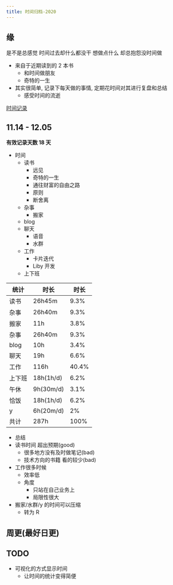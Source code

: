 ```yaml
---
title: 时间归档-2020
---
```


## 缘

是不是总感觉 时间过去却什么都没干 想做点什么 却总抱怨没时间做

- 来自于近期读到的 2 本书
  - 和时间做朋友
  - 奇特的一生
- 其实很简单, 记录下每天做的事情, 定期花时间对其进行复盘和总结
  - 感受时间的流逝

[时间记录](https://img.wsmpage.cn/time/time2020-11.jpg)

## 11.14 - 12.05

**有效记录天数 18 天**

- 时间
  - 读书
    - 远见
    - 奇特的一生
    - 通往财富的自由之路
    - 原则
    - 断舍离
  - 杂事
    - 搬家
  - blog
  - 聊天
    - 语音
    - 水群
  - 工作
    - 卡片迭代
    - Liby 开发
  - 上下班

| 统计   | 时长      | 时长  |
| ------ | --------- | ----- |
| 读书   | 26h45m    | 9.3%  |
| 杂事   | 26h40m    | 9.3%  |
| 搬家   | 11h       | 3.8%  |
| 杂事   | 26h40m    | 9.3%  |
| blog   | 10h       | 3.4%  |
| 聊天   | 19h       | 6.6%  |
| 工作   | 116h      | 40.4% |
| 上下班 | 18h(1h/d) | 6.2%  |
| 午休   | 9h(30m/d) | 3.1%  |
| 恰饭   | 18h(1h/d) | 6.2%  |
| y      | 6h(20m/d) | 2%    |
| 共计   | 287h      | 100%  |

- 总结
- 读书时间 超出预期(good)
  - 很多地方没有及时做笔记(bad)
  - 技术方向的书籍 看的较少(bad)
- 工作很多时候
  - 效率低 
  - 角度 
    - 只站在自己业务上
    - 局限性很大
- 搬家/水群/y 的时间可以压缩
  - 转为 R

## 周更(最好日更)

## TODO

- 可视化的方式显示时间
  - 让时间的统计变得简便
